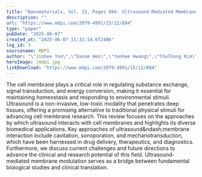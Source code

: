 ```yaml
---
title: "Nanomaterials, Vol. 15, Pages 884: Ultrasound-Mediated Membrane Modulation for Biomedical Applications"
description: ""
url: "https://www.mdpi.com/2079-4991/15/12/884"
type: "paper"
pubDate: "2025-06-07"
created_at: "2025-06-07 11:31:14.072486"
log_id: 3
sourcename: MDPI
author: "\"Jinhee Yoo\",\"Dasom Heo\",\"Yunhee Hwang\",\"Chulhong Kim\",\"Byullee Park\""
heroImage: /mdpi.jpg
linkDownload: "https://www.mdpi.com/2079-4991/15/12/884"
---
```


The cell membrane plays a critical role in regulating substance exchange, signal transduction, and energy conversion, making it essential for maintaining homeostasis and responding to environmental stimuli. Ultrasound is a non-invasive, low-toxic modality that penetrates deep tissues, offering a promising alternative to traditional physical stimuli for advancing cell membrane research. This review focuses on the approaches by which ultrasound interacts with cell membranes and highlights its diverse biomedical applications. Key approaches of ultrasound&amp;ndash;membrane interaction include cavitation, sonoporation, and mechanotransduction, which have been harnessed in drug delivery, therapeutics, and diagnostics. Furthermore, we discuss current challenges and future directions to advance the clinical and research potential of this field. Ultrasound-mediated membrane modulation serves as a bridge between fundamental biological studies and clinical translation.
